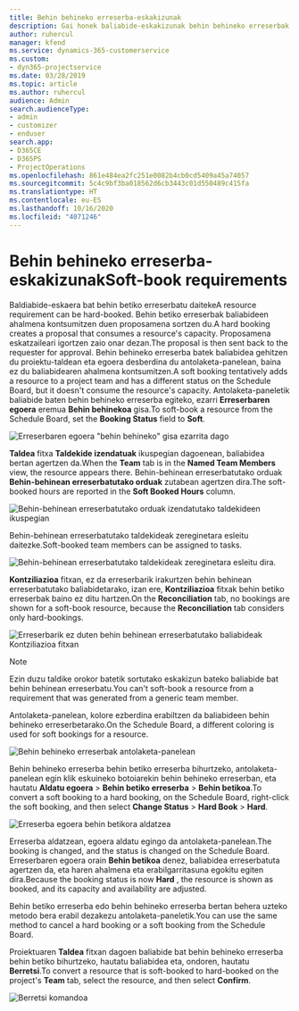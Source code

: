 ```yaml
---
title: Behin behineko erreserba-eskakizunak
description: Gai honek baliabide-eskakizunak behin behineko erreserbak egiteari buruzko informazioa ematen du.
author: ruhercul
manager: kfend
ms.service: dynamics-365-customerservice
ms.custom:
- dyn365-projectservice
ms.date: 03/28/2019
ms.topic: article
ms.author: ruhercul
audience: Admin
search.audienceType:
- admin
- customizer
- enduser
search.app:
- D365CE
- D365PS
- ProjectOperations
ms.openlocfilehash: 861e484ea2fc251e0082b4cb0cd5409a45a74057
ms.sourcegitcommit: 5c4c9bf3ba018562d6cb3443c01d550489c415fa
ms.translationtype: HT
ms.contentlocale: eu-ES
ms.lasthandoff: 10/16/2020
ms.locfileid: "4071246"
---
```

# <a name="soft-book-requirements"></a><span data-ttu-id="13abd-103">Behin behineko erreserba-eskakizunak</span><span class="sxs-lookup"><span data-stu-id="13abd-103">Soft-book requirements</span></span>

<span data-ttu-id="13abd-104">Baldiabide-eskaera bat behin betiko erreserbatu daiteke</span><span class="sxs-lookup"><span data-stu-id="13abd-104">A resource requirement can be hard-booked.</span></span> <span data-ttu-id="13abd-105">Behin betiko erreserbak baliabideen ahalmena kontsumitzen duen proposamena sortzen du.</span><span class="sxs-lookup"><span data-stu-id="13abd-105">A hard booking creates a proposal that consumes a resource's capacity.</span></span> <span data-ttu-id="13abd-106">Proposamena eskatzaileari igortzen zaio onar dezan.</span><span class="sxs-lookup"><span data-stu-id="13abd-106">The proposal is then sent back to the requester for approval.</span></span> <span data-ttu-id="13abd-107">Behin behineko erreserba batek baliabidea gehitzen du proiektu-taldean eta egoera desberdina du antolaketa-panelean, baina ez du baliabidearen ahalmena kontsumitzen.</span><span class="sxs-lookup"><span data-stu-id="13abd-107">A soft booking tentatively adds a resource to a project team and has a different status on the Schedule Board, but it doesn't consume the resource's capacity.</span></span> <span data-ttu-id="13abd-108">Antolaketa-paneletik baliabide baten behin behineko erreserba egiteko, ezarri **Erreserbaren egoera** eremua **Behin behinekoa** gisa.</span><span class="sxs-lookup"><span data-stu-id="13abd-108">To soft-book a resource from the Schedule Board, set the **Booking Status** field to **Soft**.</span></span>

![Erreserbaren egoera "behin behineko" gisa ezarrita dago](media/Resource-Management-image77.png)

<span data-ttu-id="13abd-110">**Taldea** fitxa **Taldekide izendatuak** ikuspegian dagoenean, baliabidea bertan agertzen da.</span><span class="sxs-lookup"><span data-stu-id="13abd-110">When the **Team** tab is in the **Named Team Members** view, the resource appears there.</span></span> <span data-ttu-id="13abd-111">Behin-behinean erreserbatutako orduak **Behin-behinean erreserbatutako orduak** zutabean agertzen dira.</span><span class="sxs-lookup"><span data-stu-id="13abd-111">The soft-booked hours are reported in the **Soft Booked Hours** column.</span></span>

![Behin-behinean erreserbatutako orduak izendatutako taldekideen ikuspegian](media/Resource-Management-image78.png)

<span data-ttu-id="13abd-113">Behin-behinean erreserbatutako taldekideak zereginetara esleitu daitezke.</span><span class="sxs-lookup"><span data-stu-id="13abd-113">Soft-booked team members can be assigned to tasks.</span></span>

![Behin-behinean erreserbatutako taldekideak zereginetara esleitu dira.](media/Resource-Management-image79.png)

<span data-ttu-id="13abd-115">**Kontziliazioa** fitxan, ez da erreserbarik irakurtzen behin behinean erreserbatutako baliabidetarako, izan ere, **Kontziliazioa** fitxak behin betiko erreserbak baino ez ditu hartzen.</span><span class="sxs-lookup"><span data-stu-id="13abd-115">On the **Reconciliation** tab, no bookings are shown for a soft-book resource, because the **Reconciliation** tab considers only hard-bookings.</span></span>

![Erreserbarik ez duten behin behinean erreserbatutako baliabideak Kontziliazioa fitxan](media/Resource-Management-image80.png)

> [!NOTE]
> <span data-ttu-id="13abd-117">Ezin duzu taldike orokor batetik sortutako eskakizun bateko baliabide bat behin behinean erreserbatu.</span><span class="sxs-lookup"><span data-stu-id="13abd-117">You can't soft-book a resource from a requirement that was generated from a generic team member.</span></span>

<span data-ttu-id="13abd-118">Antolaketa-panelean, kolore ezberdina erabiltzen da baliabideen behin behineko erreserbetarako.</span><span class="sxs-lookup"><span data-stu-id="13abd-118">On the Schedule Board, a different coloring is used for soft bookings for a resource.</span></span>

![Behin behineko erreserbak antolaketa-panelean](media/Resource-Management-image81.png)

<span data-ttu-id="13abd-120">Behin behineko erreserba behin betiko erreserba bihurtzeko, antolaketa-panelean egin klik eskuineko botoiarekin behin behineko erreserban, eta hautatu **Aldatu egoera** \> **Behin betiko erreserba** \> **Behin betikoa**.</span><span class="sxs-lookup"><span data-stu-id="13abd-120">To convert a soft booking to a hard booking, on the Schedule Board, right-click the soft booking, and then select **Change Status** \> **Hard Book** \> **Hard**.</span></span>

![Erreserba egoera behin betikora aldatzea](media/Resource-Management-image82.png)

<span data-ttu-id="13abd-122">Erreserba aldatzean, egoera aldatu egingo da antolaketa-panelean.</span><span class="sxs-lookup"><span data-stu-id="13abd-122">The booking is changed, and the status is changed on the Schedule Board.</span></span> <span data-ttu-id="13abd-123">Erreserbaren egoera orain **Behin betikoa** denez, baliabidea erreserbatuta agertzen da, eta haren ahalmena eta erabilgarritasuna egokitu egiten dira.</span><span class="sxs-lookup"><span data-stu-id="13abd-123">Because the booking status is now **Hard** , the resource is shown as booked, and its capacity and availability are adjusted.</span></span>

<span data-ttu-id="13abd-124">Behin betiko erreserba edo behin behineko erreserba bertan behera uzteko metodo bera erabil dezakezu antolaketa-paneletik.</span><span class="sxs-lookup"><span data-stu-id="13abd-124">You can use the same method to cancel a hard booking or a soft booking from the Schedule Board.</span></span>

<span data-ttu-id="13abd-125">Proiektuaren **Taldea** fitxan dagoen baliabide bat behin behineko erreserba behin betiko bihurtzeko, hautatu baliabidea eta, ondoren, hautatu **Berretsi**.</span><span class="sxs-lookup"><span data-stu-id="13abd-125">To convert a resource that is soft-booked to hard-booked on the project's **Team** tab, select the resource, and then select **Confirm**.</span></span>

![Berretsi komandoa](media/Resource-Management-image83.png)
